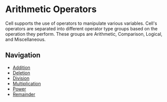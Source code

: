 Arithmetic Operators
===============
Cell supports the use of operators to manipulate various variables. Cell's operators are separated into different
operator type groups based on the operation they perform. These groups are Arithmetic, Comparison, Logical, and
Miscellaneous.

Navigation
---------------
- [Addition](Addition.md)
- [Deletion](Deletion.md)
- [Division](Division.md)
- [Multiplication](Multiplication.md)
- [Power](Power.md)
- [Remainder](Remainder.md)